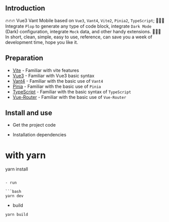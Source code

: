  

## Introduction

🔥🔥🔥 Vue3 Vant Mobile based on `Vue3`, `Vant4`, `Vite2`, `Pinia2`, `TypeScript`; 🚀🚀🚀 Integrate `Plop` to generate any type of code block, integrate `Dark Mode` (Dark) configuration, integrate `Mock` data, and other handy extensions. 💖💖💖 In short, clean, simple, easy to use, reference, can save you a week of development time, hope you like it.


## Preparation

- [Vite](https://cn.vitejs.dev/) - Familiar with vite features
- [Vue3](https://v3.vuejs.org/) - Familiar with Vue3 basic syntax
- [Vant4](https://youzan.github.io/vant/v4/#/zh-CN) - Familiar with the basic use of `Vant4`
- [Pinia](https://pinia.vuejs.org/) - Familiar with the basic use of `Pinia`
- [TypeScript](https://www.typescriptlang.org/) - Familiar with the basic syntax of `TypeScript`
- [Vue-Router](https://router.vuejs.org/) - Familiar with the basic use of `Vue-Router`

## Install and use

- Get the project code

 
- Installation dependencies 
# with yarn
yarn install

```

- run

```bash
yarn dev
```

- build

```bash
yarn build
```
 